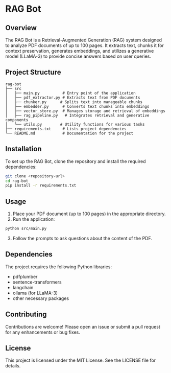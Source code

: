 # RAG Bot

## Overview
The RAG Bot is a Retrieval-Augmented Generation (RAG) system designed to analyze PDF documents of up to 100 pages. It extracts text, chunks it for context preservation, generates embeddings, and utilizes a generative model (LLaMA-3) to provide concise answers based on user queries.

## Project Structure
```
rag-bot
├── src
│   ├── main.py          # Entry point of the application
│   ├── pdf_extractor.py # Extracts text from PDF documents
│   ├── chunker.py      # Splits text into manageable chunks
│   ├── embedder.py      # Converts text chunks into embeddings
│   ├── vector_store.py  # Manages storage and retrieval of embeddings
│   ├── rag_pipeline.py   # Integrates retrieval and generative components
│   └── utils.py        # Utility functions for various tasks
├── requirements.txt     # Lists project dependencies
└── README.md            # Documentation for the project
```

## Installation
To set up the RAG Bot, clone the repository and install the required dependencies:

```bash
git clone <repository-url>
cd rag-bot
pip install -r requirements.txt
```

## Usage
1. Place your PDF document (up to 100 pages) in the appropriate directory.
2. Run the application:

```bash
python src/main.py
```

3. Follow the prompts to ask questions about the content of the PDF.

## Dependencies
The project requires the following Python libraries:
- pdfplumber
- sentence-transformers
- langchain
- ollama (for LLaMA-3)
- other necessary packages

## Contributing
Contributions are welcome! Please open an issue or submit a pull request for any enhancements or bug fixes.

## License
This project is licensed under the MIT License. See the LICENSE file for details.